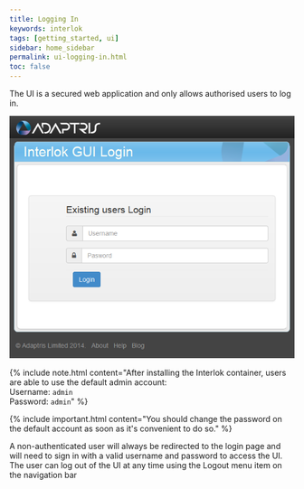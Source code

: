 ```yaml
---
title: Logging In
keywords: interlok
tags: [getting_started, ui]
sidebar: home_sidebar
permalink: ui-logging-in.html
toc: false
---
```

The UI is a secured web application and only allows authorised users to log in.

![Login Page](./images/ui-user-guide/login-page.png)

{% include note.html content="After installing the Interlok container, users are able to use the default admin account:<br/>Username: `admin`<br/>Password: `admin`" %}

{% include important.html content="You should change the password on the default account as soon as it's convenient to do so." %}

A non-authenticated user will always be redirected to the login page and will need to sign in with a valid username and password to access the UI. The user can log out of the UI at any time using the Logout menu item on the navigation bar
